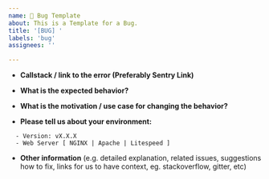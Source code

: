 ```yaml
---
name: 🐛 Bug Template
about: This is a Template for a Bug.
title: '[BUG] '
labels: 'bug'
assignees: ''

---
```


* **Callstack / link to the error (Preferably Sentry Link)**


* **What is the expected behavior?**


* **What is the motivation / use case for changing the behavior?**


* **Please tell us about your environment:**

```
  - Version: vX.X.X
  - Web Server [ NGINX | Apache | Litespeed ]
```

* **Other information** (e.g. detailed explanation, related issues, suggestions how to fix, links for us to have context, eg. stackoverflow, gitter, etc)


<!-- Template Made By Jack Bowley (HeyJack) © 2020 -->

